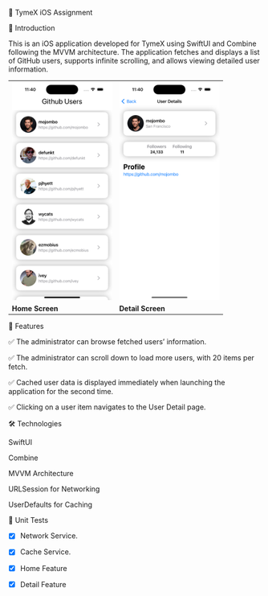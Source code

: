 📝 TymeX iOS Assignment

🚀 Introduction

This is an iOS application developed for TymeX using SwiftUI and Combine following the MVVM architecture. The application fetches and displays a list of GitHub users, supports infinite scrolling, and allows viewing detailed user information.

<table>
  <tr>
    <td><img src="./image/home.png" width="200"></td>
    <td><img src="./image/detail.png" width="200"></td>
  </tr>
  <tr>
    <td><strong>Home Screen</strong></td>
    <td><strong>Detail Screen</strong></td>
  </tr>
</table>



📌 Features

✅ The administrator can browse fetched users’ information.

✅ The administrator can scroll down to load more users, with 20 items per fetch.

✅ Cached user data is displayed immediately when launching the application for the second time.

✅ Clicking on a user item navigates to the User Detail page.

🛠 Technologies

SwiftUI

Combine

MVVM Architecture

URLSession for Networking

UserDefaults for Caching

🧪 Unit Tests

- [x] Network Service.
- [x] Cache Service.
- [x] Home Feature
- [x] Detail Feature


